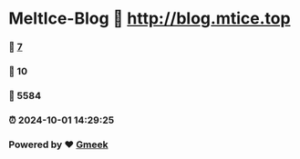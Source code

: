 # MeltIce-Blog :link: http://blog.mtice.top 
### :page_facing_up: [7](http://blog.mtice.top/tag.html) 
### :speech_balloon: 10 
### :hibiscus: 5584 
### :alarm_clock: 2024-10-01 14:29:25 
### Powered by :heart: [Gmeek](https://github.com/Meekdai/Gmeek)
